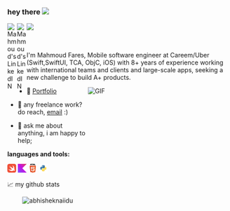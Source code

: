 ### hey there <img src="https://media.giphy.com/media/hvRJCLFzcasrR4ia7z/giphy.gif" width="25px">
<a href="https://discord.gg/XTW52Kt">
<a href="https://www.linkedin.com/in/mahmoud-fariss-712667154/">
  <img align="left" alt="Mahmoud's LinkedIN" width="22px" src="https://cdn.simpleicons.org/linkedin" />
</a>
<a href="https://bento.me/mahmoudfares">
  <img align="left" alt="Mahmoud's LinkedIN" width="22px" src="https://github.com/user-attachments/assets/bcfaf27f-f7a9-4df6-b126-1b799000d969" />
</a>

![](https://visitor-badge.glitch.me/badge?page_id=knight6700)

<br />

I'm Mahmoud Fares, Mobile software engineer at Careem/Uber (Swift,SwiftUI, TCA, ObjC, iOS) with 8+ years of experience working with international teams and clients and large-scale apps, seeking a new challenge to build A+ products.


  <img align="right" alt="GIF" src="https://github.com/abhisheknaiidu/abhisheknaiidu/blob/master/code.gif?raw=true" width="320" height="320" />

- 💼 [Portfolio](https://bento.me/mahmoudfares)
  
- 💼 any freelance work? do reach, [email](mailto:knight6700@gmail.com) :)
  
- 💬 ask me about anything, i am happy to help;

**languages and tools:**  

<code><img height="20" src="https://raw.githubusercontent.com/github/explore/80688e429a7d4ef2fca1e82350fe8e3517d3494d/topics/swift/swift.png"></code>
<code><img height="20" src="https://raw.githubusercontent.com/github/explore/80688e429a7d4ef2fca1e82350fe8e3517d3494d/topics/kotlin/kotlin.png"></code>
<code><img height="20" src="https://raw.githubusercontent.com/github/explore/80688e429a7d4ef2fca1e82350fe8e3517d3494d/topics/html/html.png"></code>
<code><img height="20" src="https://raw.githubusercontent.com/github/explore/80688e429a7d4ef2fca1e82350fe8e3517d3494d/topics/python/python.png"></code>

📈 my github stats

<p align="center"> <img src="https://github-readme-stats.vercel.app/api?username=knight6700&show_icons=true&theme=gotham" alt="abhisheknaiidu" />





